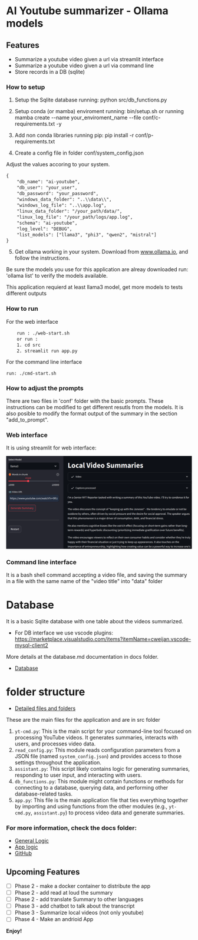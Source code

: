 # AI Youtube summarizer - Ollama models

## Features

* Summarize a youtube video given a url via streamlit interface
* Summarize a youtube video given a url via command line
* Store records in a DB (sqlite)

### How to setup

1. Setup the Sqlite database running: 
        python src/db_functions.py

2. Setup conda (or mamba) enviroment running: bin/setup.sh 
        or running 
        mamba create --name your_enviroment_name --file conf/c-requirements.txt -y

3. Add non conda libraries running pip: 
        pip install -r conf/p-requirements.txt

4. Create a config file in folder conf/system_config.json

Adjust the values accoring to your system.
```
{
    "db_name": "ai-youtube",
    "db_user": "your_user",
    "db_password": "your_password",
    "windows_data_folder": "..\\data\\",
    "windows_log_file": "..\\app.log",
    "linux_data_folder": "/your_path/data/",
    "linux_log_file": "/your_path/logs/app.log",
    "schema": "ai-youtube",
    "log_level": "DEBUG",
    "list_models": ["llama3", "phi3", "qwen2", "mistral"]
}
```

5. Get ollama working in your system. Download from www.ollama.io, and follow the instructions.

Be sure the models you use for this application are alreay downloaded run: 'ollama list' to verify the models available.

This application requierd at least llama3 model, get more models to tests different outputs


### How to run

For the web interface
```
    run : ./web-start.sh 
    or run : 
    1. cd src
    2. streamlit run app.py
```

For the command line interface
```
run: ./cmd-start.sh
```


### How to adjust the prompts

There are two files in 'conf' folder with the basic prompts.
These instructions can be modified to get different resutls from the models.
It is also posible to modify the format output of the summary 
in the section "add_to_prompt".


### Web interface
It is using streamlit for web interface:


![PNG Image](docs/web-interface.png)


### Command line interface
It is a bash shell command accepting a video file, and saving the summary 
in a file with the same name of the "video title" into "data" folder

# Database
It is a basic Sqlite database with one table about the videos summarized.

- For DB interface we use vscode plugins: 
https://marketplace.visualstudio.com/items?itemName=cweijan.vscode-mysql-client2

More details at the database.md documentation in docs folder.

* [Database](docs/database.md)

# folder structure

* [Detailed files and folders](docs/folders_and_files.md)

These are the main files for the application and are in src folder
1. `yt-cmd.py`: This is the main script for your command-line tool focused on processing YouTube videos. It generates summaries, interacts with users, and processes video data.
2. `read_config.py`: This module reads configuration parameters from a JSON file (named `system_config.json`) and provides access to those settings throughout the application.
3. `assistant.py`: This script likely contains logic for generating summaries, responding to user input, and interacting with users.
4. `db_functions.py`: This module might contain functions or methods for connecting to a database, querying data, and performing other database-related tasks.
5. `app.py`: This file is the main application file that ties everything together by importing and using functions from the other modules (e.g., `yt-cmd.py`, `assistant.py`) to process video data and generate summaries.


### For more information, check the docs folder:

* [General Logic](docs/general-logic.md)
* [App logic](docs/main-app.md)
* [GitHub](https://github.com/rafael1856/ai-youtube)

## Upcoming Features

- [ ] Phase 2 - make a docker container to distribute the app  
- [ ] Phase 2 - add read at loud the summary  
- [ ] Phase 2 - add translate Summary to other languages  
- [ ] Phase 3 - add chatbot to talk about the transcript  
- [ ] Phase 3 - Summarize local videos (not only youtube)  
- [ ] Phase 4 - Make an andrioid App  

**Enjoy!**